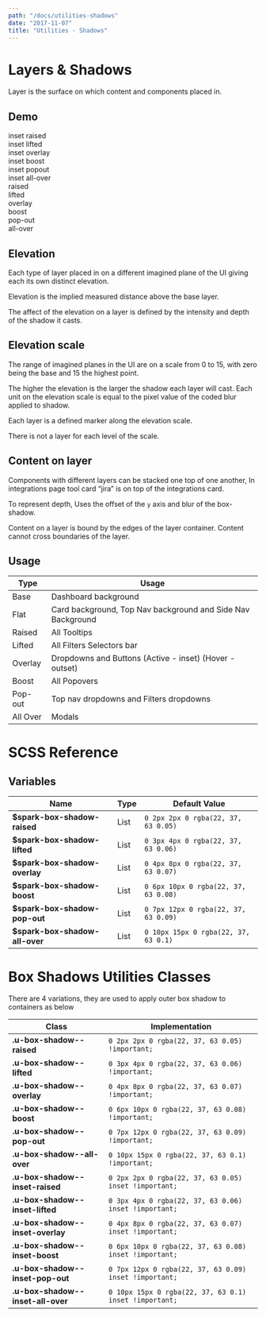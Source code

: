 ```yaml
---
path: "/docs/utilities-shadows"
date: "2017-11-07"
title: "Utilities - Shadows"
---
```

# Layers & Shadows
Layer is the surface on which content and components placed in.

## Demo

<div class="u-display-flex u-justify-content--center u-flex--wrap u-top-padding--2x">
  <div class="demo-box u-bg-white u-box-shadow--inset-raised">inset raised</div>
  <div class="demo-box u-bg-white u-box-shadow--inset-lifted">inset lifted</div>
  <div class="demo-box u-bg-white u-box-shadow--inset-overlay">inset overlay</div>
  <div class="demo-box u-bg-white u-box-shadow--inset-boost">inset boost</div>
  <div class="demo-box u-bg-white u-box-shadow--inset-pop-out">inset popout</div>
  <div class="demo-box u-bg-white u-box-shadow--inset-all-over">inset all-over</div>

  <div class="demo-box u-bg-white u-box-shadow--raised">raised</div>
  <div class="demo-box u-bg-white u-box-shadow--lifted">lifted</div>
  <div class="demo-box u-bg-white u-box-shadow--overlay">overlay</div>
  <div class="demo-box u-bg-white u-box-shadow--boost">boost</div>
  <div class="demo-box u-bg-white u-box-shadow--pop-out">pop-out</div>
  <div class="demo-box u-bg-white u-box-shadow--all-over">all-over</div>
</div>

## Elevation
Each type of layer placed in on a different imagined plane of the UI giving each its own distinct elevation.

Elevation is the implied measured distance above the base layer.

The affect of the elevation on a layer is defined by the intensity and depth of the shadow it casts.

## Elevation scale
The range of imagined planes in the UI are on a scale from 0 to 15, with zero being the base and 15 the highest point. 

The higher the elevation is the larger the shadow each layer will cast. Each unit on the elevation scale is equal to the pixel value of the coded blur applied to shadow.

Each layer is a defined marker along the elevation scale.

There is not a layer for each level of the scale.

## Content on layer
Components with different layers can be stacked one top of one another, In integrations page tool card “jira” is on top of the integrations card. 

To represent depth, Uses the offset of the `y` axis and blur of the box-shadow. 

Content on a layer is bound by the edges of the layer container. Content cannot cross boundaries of the layer.

## Usage

 Type    | Usage
---------|-------
Base     | Dashboard background
Flat     | Card background, Top Nav background and Side Nav Background
Raised   | All Tooltips
Lifted   | All Filters Selectors bar
Overlay  | Dropdowns and Buttons (Active - inset) (Hover - outset)
Boost    | All Popovers
Pop-out  | Top nav dropdowns and Filters dropdowns
All Over | Modals

# SCSS Reference

## Variables
Name                           |      Type      |   Default Value
-------------------------------|----------------|----------------------
**$spark-box-shadow-raised**   |     List       | `0 2px 2px 0 rgba(22, 37, 63 0.05)`
**$spark-box-shadow-lifted**   |     List       | `0 3px 4px 0 rgba(22, 37, 63 0.06)`
**$spark-box-shadow-overlay**  |     List       | `0 4px 8px 0 rgba(22, 37, 63 0.07)`
**$spark-box-shadow-boost**    |     List       | `0 6px 10px 0 rgba(22, 37, 63 0.08)`
**$spark-box-shadow-pop-out**  |     List       | `0 7px 12px 0 rgba(22, 37, 63 0.09)`
**$spark-box-shadow-all-over** |     List       | `0 10px 15px 0 rgba(22, 37, 63 0.1)`



# Box Shadows Utilities Classes

There are 4 variations, they are used to apply outer box shadow to containers as below

Class                             | Implementation
----------------------------------|---------------
**.u-box-shadow--raised**         |  `0 2px 2px 0 rgba(22, 37, 63 0.05) !important;`
**.u-box-shadow--lifted**         |  `0 3px 4px 0 rgba(22, 37, 63 0.06) !important;`
**.u-box-shadow--overlay**        |  `0 4px 8px 0 rgba(22, 37, 63 0.07) !important;`
**.u-box-shadow--boost**          |  `0 6px 10px 0 rgba(22, 37, 63 0.08) !important;`
**.u-box-shadow--pop-out**        |  `0 7px 12px 0 rgba(22, 37, 63 0.09) !important;`
**.u-box-shadow--all-over**       |  `0 10px 15px 0 rgba(22, 37, 63 0.1) !important;`
**.u-box-shadow--inset-raised**   |  `0 2px 2px 0 rgba(22, 37, 63 0.05) inset !important;`
**.u-box-shadow--inset-lifted**   |  `0 3px 4px 0 rgba(22, 37, 63 0.06) inset !important;`
**.u-box-shadow--inset-overlay**  |  `0 4px 8px 0 rgba(22, 37, 63 0.07) inset !important;`
**.u-box-shadow--inset-boost**    |  `0 6px 10px 0 rgba(22, 37, 63 0.08) inset !important;`
**.u-box-shadow--inset-pop-out**  |  `0 7px 12px 0 rgba(22, 37, 63 0.09) inset !important;`
**.u-box-shadow--inset-all-over** |  `0 10px 15px 0 rgba(22, 37, 63 0.1) inset !important;`
